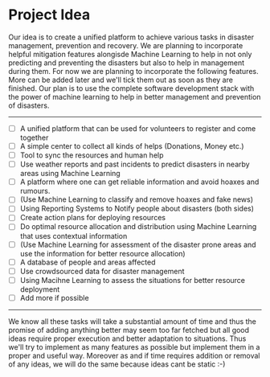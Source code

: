 # Project Idea

Our idea is to create a unified platform to achieve various tasks in disaster management, prevention and recovery. 
We are planning to incorporate helpful mitigation features alongisde Machine Learning to help in not only predicting and preventing the disasters but also to help in management during them.
For now we are planning to incorporate the following features. More can be added later and we'll tick them out as soon as they are finished. Our plan is to use the complete software development stack with the power of machine learning to help in better management and prevention of disasters.

---

- [ ] A unified platform that can be used for volunteers to register and come together
- [ ] A simple center to collect all kinds of helps (Donations, Money etc.)
- [ ] Tool to sync the resources and human help
- [ ] Use weather reports and past incidents to predict disasters in nearby areas using Machine Learning
- [ ] A platform where one can get reliable information and avoid hoaxes and rumours.
- [ ] (Use Machine Learning to classify and remove hoaxes and fake news)
- [ ] Using Reporting Systems to Notify people about disasters (both sides)
- [ ] Create action plans for deploying resources
- [ ] Do optimal resource allocation and distribution using Machine Learning that uses contextual information
- [ ] (Use Machine Learning for assessment of the disaster prone areas and use the information for better resource allocation)
 - [ ] A database of people and areas affected
 - [ ] Use crowdsourced data for disaster management
 - [ ] Using Macihne Learning to assess the situations for better resource deployment
 - [ ] Add more if possible
 
 --- 

We know all these tasks will take a substantial amount of time and thus the promise of adding anything better may seem too far fetched but all good ideas require proper execution and better adaptation to situations. Thus we'll try to implement as many features as possible but implement them in a proper and useful way. Moreover as and if time requires addition or removal of any ideas, we will do the same because ideas cant be static :-) 
